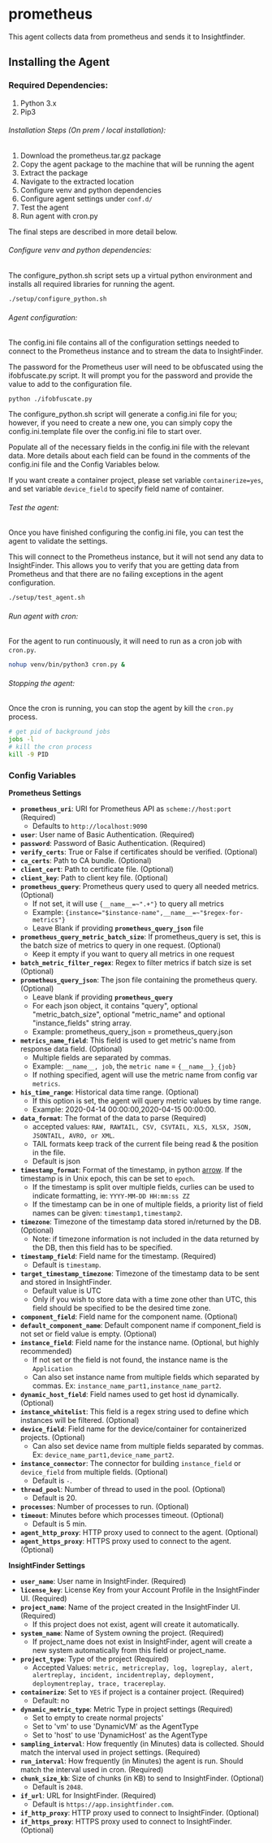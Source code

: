 # prometheus
This agent collects data from prometheus and sends it to Insightfinder.
## Installing the Agent

### Required Dependencies:
1. Python 3.x 
1. Pip3

###### Installation Steps (On prem / local installation):
1. Download the prometheus.tar.gz package
1. Copy the agent package to the machine that will be running the agent
1. Extract the package
1. Navigate to the extracted location 
1. Configure venv and python dependencies
1. Configure agent settings under `conf.d/`
1. Test the agent
1. Run agent with cron.py

The final steps are described in more detail below. 

###### Configure venv and python dependencies:
The configure_python.sh script sets up a virtual python environment and installs all required libraries for running the agent. 

```bash
./setup/configure_python.sh
```

###### Agent configuration:
The config.ini file contains all of the configuration settings needed to connect to the Prometheus instance and to stream the data to InsightFinder.

The password for the Prometheus user will need to be obfuscated using the ifobfuscate.py script.  It will prompt you for the password and provide the value to add to the configuration file. 

```
python ./ifobfuscate.py 
```

The configure_python.sh script will generate a config.ini file for you; however, if you need to create a new one, you can simply copy the config.ini.template file over the config.ini file to start over. 

Populate all of the necessary fields in the config.ini file with the relevant data.  More details about each field can be found in the comments of the config.ini file and the Config Variables below.

If you want create a container project, please set variable `containerize=yes`, and set variable `device_field` to specify field name of container.

###### Test the agent:
Once you have finished configuring the config.ini file, you can test the agent to validate the settings. 

This will connect to the Prometheus instance, but it will not send any data to InsightFinder. This allows you to verify that you are getting data from Prometheus and that there are no failing exceptions in the agent configuration.

```bash
./setup/test_agent.sh
```

###### Run agent with cron:
For the agent to run continuously, it will need to run as a cron job with `cron.py`. 

```bash
nohup venv/bin/python3 cron.py &
```

###### Stopping the agent:
Once the cron is running, you can stop the agent by kill the `cron.py` process.

```bash
# get pid of background jobs
jobs -l
# kill the cron process
kill -9 PID
``` 

### Config Variables
**Prometheus Settings**
* **`prometheus_uri`**: URI for Prometheus API as `scheme://host:port` (Required)
  * Defaults to `http://localhost:9090`
* **`user`**: User name of Basic Authentication. (Required)
* **`password`**: Password of Basic Authentication. (Required)
* **`verify_certs`**: True or False if certificates should be verified. (Optional)
* **`ca_certs`**: Path to CA bundle. (Optional)
* **`client_cert`**: Path to certificate file. (Optional)
* **`client_key`**: Path to client key file. (Optional)
* **`prometheus_query`**: Prometheus query used to query all needed metrics. (Optional)
  * If not set, it will use `{__name__=~".+"}` to query all metrics
  * Example: `{instance="$instance-name",__name__=~"$regex-for-metrics"}`
  * Leave Blank if providing **`prometheus_query_json`** file
* **`prometheus_query_metric_batch_size`**: If prometheus_query is set, this is the batch size of metrics to query in one request. (Optional)
  * Keep it empty if you want to query all metrics in one request
* **`batch_metric_filter_regex`**: Regex to filter metrics if batch size is set (Optional)
* **`prometheus_query_json`**: The json file containing the prometheus query. (Optional)
  * Leave blank if providing **`prometheus_query`**
  * For each json object, it contains "query", optional "metric_batch_size", optional "metric_name" and optional "instance_fields" string array.
  * Example: prometheus_query_json = prometheus_query.json
* **`metrics_name_field`**: This field is used to get metric's name from response data field. (Optional)
  * Multiple fields are separated by commas. 
  * Example: `__name__, job`, the `metric name` =  `{__name__}_{job}`
  * If nothing specified, agent will use the metric name from config var `metrics`.
* **`his_time_range`**: Historical data time range. (Optional)
  * If this option is set, the agent will query metric values by time range.
  * Example: 2020-04-14 00:00:00,2020-04-15 00:00:00.
* **`data_format`**: The format of the data to parse (Required)
  * accepted values: `RAW, RAWTAIL, CSV, CSVTAIL, XLS, XLSX, JSON, JSONTAIL, AVRO, or XML`.
  * TAIL formats keep track of the current file being read & the position in the file.
  * Default is json
* **`timestamp_format`**: Format of the timestamp, in python [arrow](https://arrow.readthedocs.io/en/latest/#supported-tokens). If the timestamp is in Unix epoch, this can be set to `epoch`.
  * If the timestamp is split over multiple fields, curlies can be used to indicate formatting, ie: `YYYY-MM-DD HH:mm:ss ZZ`
  * If the timestamp can be in one of multiple fields, a priority list of field names can be given: `timestamp1,timestamp2`.
* **`timezone`**: Timezone of the timestamp data stored in/returned by the DB. (Optional)
  * Note: if timezone information is not included in the data returned by the DB, then this field has to be specified. 
* **`timestamp_field`**: Field name for the timestamp. (Required)
  * Default is `timestamp`.
* **`target_timestamp_timezone`**: Timezone of the timestamp data to be sent and stored in InsightFinder.
  * Default value is UTC
  * Only if you wish to store data with a time zone other than UTC, this field should be specified to be the desired time zone.
* **`component_field`**: Field name for the component name. (Optional)
* **`default_component_name`**: Default component name if component_field is not set or field value is empty. (Optional)
* **`instance_field`**: Field name for the instance name. (Optional, but highly recommended)
  * If not set or the field is not found, the instance name is the `Application`
  * Can also set instance name from multiple fields which separated by commas. Ex: `instance_name_part1,instance_name_part2`.
* **`dynamic_host_field`**: Field names used to get host id dynamically. (Optional)
* **`instance_whitelist`**: This field is a regex string used to define which instances will be filtered. (Optional)
* **`device_field`**: Field name for the device/container for containerized projects. (Optional)
  * Can also set device name from multiple fields separated by commas. Ex: `device_name_part1,device_name_part2`.
* **`instance_connector`**: The connector for building `instance_field` or `device_field` from multiple fields. (Optional)
  * Default is `-`.
* **`thread_pool`**: Number of thread to used in the pool. (Optional)
  * Default is 20.
* **`processes`**: Number of processes to run. (Optional)
* **`timeout`**: Minutes before which processes timeout. (Optional)
  * Default is 5 min.
* **`agent_http_proxy`**: HTTP proxy used to connect to the agent. (Optional)
* **`agent_https_proxy`**: HTTPS proxy used to connect to the agent. (Optional)

**InsightFinder Settings**
* **`user_name`**: User name in InsightFinder. (Required)
* **`license_key`**: License Key from your Account Profile in the InsightFinder UI. (Required)
* **`project_name`**: Name of the project created in the InsightFinder UI. (Required)
  * If this project does not exist, agent will create it automatically.
* **`system_name`**: Name of System owning the project. (Required)
  * If project_name does not exist in InsightFinder, agent will create a new system automatically from this field or project_name. 
* **`project_type`**: Type of the project (Required)
  * Accepted Values: `metric, metricreplay, log, logreplay, alert, alertreplay, incident, incidentreplay, deployment, deploymentreplay, trace, tracereplay`.
* **`containerize`**: Set to `YES` if project is a container project. (Required)
  * Default: no
* **`dynamic_metric_type`**: Metric Type in project settings (Required)
  * Set to empty to create normal projects'
  * Set to 'vm' to use 'DynamicVM' as the AgentType
  * Set to 'host' to use 'DynamicHost' as the AgentType
* **`sampling_interval`**: How frequently (in Minutes) data is collected. Should match the interval used in project settings. (Required)
* **`run_interval`**: How frequently (in Minutes) the agent is run. Should match the interval used in cron. (Required)
* **`chunk_size_kb`**: Size of chunks (in KB) to send to InsightFinder. (Optional)
  * Default is `2048`.
* **`if_url`**: URL for InsightFinder. (Required)
  * Default is `https://app.insightfinder.com`.
* **`if_http_proxy`**: HTTP proxy used to connect to InsightFinder. (Optional)
* **`if_https_proxy`**: HTTPS proxy used to connect to InsightFinder. (Optional)
